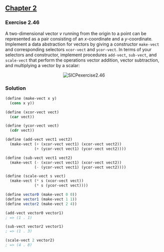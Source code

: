 ## [Chapter 2](../index.md#2-Building-Abstractions-with-Data)

### Exercise 2.46

A two-dimensional vector *v* running from the origin to a point can be represented as a pair consisting of an _x_-coordinate and a _y_-coordinate. Implement a data abstraction for vectors by giving a constructor `make-vect` and corresponding selectors `xcor-vect` and `ycor-vect`. In terms of your selectors and constructor, implement procedures `add-vect`, `sub-vect`, and `scale-vect` that perform the operations vector addition, vector subtraction, and multiplying a vector by a scalar:

<p align="center">
  <img src="https://i.ibb.co/vHnvq3D/SICPexercise2-46.jpg" alt="SICPexercise2.46" title="SICPexercise2.46">
<p>

### Solution

```scheme
(define (make-vect x y)
  (cons x y))

(define (xcor-vect vect)
  (car vect))

(define (ycor-vect vect)
  (cdr vect))

(define (add-vect vect1 vect2)
  (make-vect (+ (xcor-vect vect1) (xcor-vect vect2))
             (+ (ycor-vect vect1) (ycor-vect vect2))))

(define (sub-vect vect1 vect2)
  (make-vect (- (xcor-vect vect1) (xcor-vect vect2))
             (- (ycor-vect vect1) (ycor-vect vect2))))

(define (scale-vect s vect)
  (make-vect (* s (xcor-vect vect))
             (* s (ycor-vect vect))))

(define vector0 (make-vect 0 0))
(define vector1 (make-vect 1 1))
(define vector2 (make-vect 2 4))

(add-vect vector0 vector1)
; => (1 . 1)

(sub-vect vector2 vector1)
; => (1 . 3)

(scale-vect 2 vector2)
; => (4 . 8)
```

